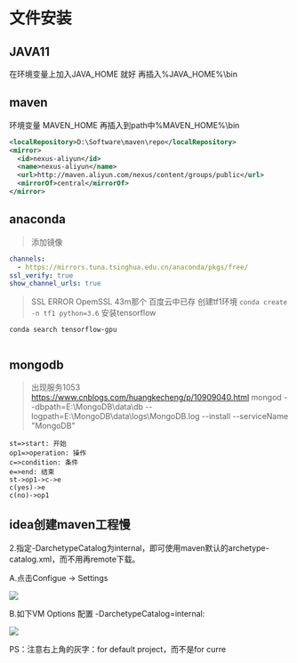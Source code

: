 # 文件安装

## JAVA11
在环境变量上加入JAVA_HOME 就好 再插入%JAVA_HOME%\bin
## maven
环境变量 MAVEN_HOME 再插入到path中%MAVEN_HOME%\bin
```xml
<localRepository>D:\Software\maven\repo</localRepository>
<mirror>      
  <id>nexus-aliyun</id>    
  <name>nexus-aliyun</name>  
  <url>http://maven.aliyun.com/nexus/content/groups/public</url>    
  <mirrorOf>central</mirrorOf>      
</mirror>  
```

## anaconda
> 添加镜像 
```yaml
channels:
  - https://mirrors.tuna.tsinghua.edu.cn/anaconda/pkgs/free/
ssl_verify: true
show_channel_urls: true
```
> SSL ERROR
> OpemSSL 43m那个 百度云中已存
> 创建tf1环境 `conda create -n tf1 python=3.6`
> 安装tensorflow
```
conda search tensorflow-gpu


```
## mongodb
> 出现服务1053
https://www.cnblogs.com/huangkecheng/p/10909040.html
mongod --dbpath=E:\MongoDB\data\db  --logpath=E:\MongoDB\data\logs\MongoDB.log --install --serviceName "MongoDB"

```flow
st=>start: 开始
op1=>operation: 操作
c=>condition: 条件
e=>end: 结束
st->op1->c->e
c(yes)->e
c(no)->op1

```

## idea创建maven工程慢

2.指定-DarchetypeCatalog为internal，即可使用maven默认的archetype-catalog.xml，而不用再remote下载。

A.点击Configue -> Settings

![](https://img-blog.csdn.net/20160428214553365?watermark/2/text/aHR0cDovL2Jsb2cuY3Nkbi5uZXQv/font/5a6L5L2T/fontsize/400/fill/I0JBQkFCMA==/dissolve/70/gravity/Center)

B.如下VM Options 配置 -DarchetypeCatalog=internal:

![](https://img-blog.csdn.net/20160428215421916?watermark/2/text/aHR0cDovL2Jsb2cuY3Nkbi5uZXQv/font/5a6L5L2T/fontsize/400/fill/I0JBQkFCMA==/dissolve/70/gravity/Center)

PS：注意右上角的灰字：for default project，而不是for curre
